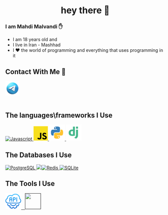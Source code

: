 
###

<h1 align="center">hey there 👋</h1>

###

<h3 "> I am Mahdi Malvandi ✋</h2>
<ul></ul>

<ul>
    <li> I am 18 years old and</li>
    <li> I live in Iran - Mashhad</li>
    <li> I ❤️ the world of programming and everything that uses programming in it</li>

</ul>  


## Contact With Me 📶
<a href="https://t.me/Mahdi_ml6">
<img height="45rem" src="https://github.com/MahdiMalvandi/MahdiMalvandi/blob/main/icons8-telegram-94.png?raw=true" />
</a>


<br />
<br />

## The languages\frameworks I Use

<p align="left">
    <a href="https://go.dev/" target="_blank" rel="noreferrer">
    <img src="https://go.dev/blog/go-brand/Go-Logo/SVG/Go-Logo_LightBlue.svg" alt="Javascript" width="50" height="50"/>
    </a>
    <a href="https://developer.mozilla.org/en-US/docs/Web/JavaScript" target="_blank" rel="noreferrer">
    <img src="https://github.com/MahdiMalvandi/MahdiMalvandi/blob/main/javascript-logo-svgrepo-com.svg" alt="Javascript" width="45" height="45"/>
    </a>
    <a href="https://www.python.org/" target="_blank" rel="noreferrer">
    <img src="https://github.com/MahdiMalvandi/MahdiMalvandi/blob/main/Python_logo_01.svg.png" width="50" height="50"/>
    </a>
    <a href="https://www.djangoproject.com/" target="_blank" rel="noreferrer"><img src="https://github.com/MahdiMalvandi/MahdiMalvandi/blob/main/django-svgrepo-com.svg"width="50" height="50"/></a>


  
</p>

## The Databases I Use

<p align="left">
    <a href="https://www.postgresql.org/" target="_blank" rel="noreferrer">
    <img src="https://img.shields.io/badge/postgres-%23316192.svg?style=for-the-badge&logo=postgresql&logoColor=white" alt="PostgreSQL"/>
    </a>
    <a href="https://img.shields.io/badge/redis-%23DD0031.svg?style=for-the-badge&logo=redis&logoColor=white" target="_blank" rel="noreferrer">
    <img src="https://en.wikipedia.org/wiki/HTML" target="_blank" rel="noreferrer"><img src="https://img.shields.io/badge/redis-%23DD0031.svg?style=for-the-badge&logo=redis&logoColor=white" alt="Redis" />
    </a>
    <a href="https://www.sqlite.org/" target="_blank" rel="noreferrer">
    <img src="https://img.shields.io/badge/sqlite-%2307405e.svg?style=for-the-badge&logo=sqlite&logoColor=white" alt="SQLite" />
    </a>

  
</p>


## The Tools I Use

<p align="left">
    <a href="https://restfulapi.net/" target="_blank" rel="noreferrer">
    <img src="https://github.com/MahdiMalvandi/MahdiMalvandi/blob/main/rest-api-blue-logo-22098.svg" alt="" width="50" height="50"/>
    </a>
    <a href="https://code.visualstudio.com/" target="_blank" rel="noreferrer">
    <img src="https://img.shields.io/badge/Visual%20Studio%20Code-0078d7.svg?style=for-the-badge&logo=visual-studio-code&logoColor=white" alt="" />
    </a>
      <a href="https://www.postman.com/" target="_blank" rel="noreferrer">
    <img src="https://img.shields.io/badge/Postman-FF6C37?style=for-the-badge&logo=postman&logoColor=white" alt="" />
    </a>
    <a href="" target="_blank" rel="noreferrer">
    <img src="" alt="" width="50" height="50"/>
    </a>
</p>
<br />
<br />







